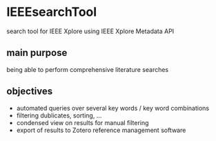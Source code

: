 # IEEEsearchTool
search tool for IEEE Xplore using IEEE Xplore Metadata API

## main purpose
being able to perform comprehensive literature searches

## objectives
- automated queries over several key words / key word combinations
- filtering dublicates, sorting, ...
- condensed view on results for manual filtering
- export of results to Zotero reference management software
